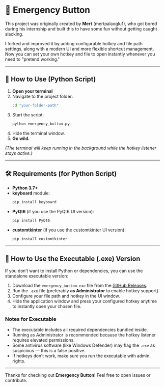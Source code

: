 # 🚨 Emergency Button

This project was originally created by **Mert** (mertpalaoglu1), who got bored during his internship and built this to have some fun without getting caught slacking.

I forked and improved it by adding configurable hotkey and file path settings, along with a modern UI and more flexible shortcut management.  
Now you can set your own hotkey and file to open instantly whenever you need to "pretend working."

---

## 📌 How to Use (Python Script)

1. **Open your terminal**  
2. Navigate to the project folder:  
   ```bash
   cd "your-folder-path"
   ```  
3. Start the script:  
   ```bash
   python emergency_button.py
   ```  
4. Hide the terminal window.  
5. **Go wild.**

*(The terminal will keep running in the background while the hotkey listener stays active.)*

---

## 🛠 Requirements (for Python Script)

- **Python 3.7+**  
- **keyboard** module:  
  ```bash
  pip install keyboard
  ```  
- **PyQt6** (if you use the PyQt6 UI version):  
  ```bash
  pip install PyQt6
  ```  
- **customtkinter** (if you use the customtkinter UI version):  
  ```bash
  pip install customtkinter
  ```

---

## 🚀 How to Use the Executable (.exe) Version

If you don’t want to install Python or dependencies, you can use the standalone executable version:

1. Download the `emergency_button.exe` file from the [GitHub Releases]([https://github.com/your-repo-link/releases](https://github.com/sametgurtuna/emergency_button/releases)).  
2. Run the `.exe` file (preferably **as Administrator** to enable hotkey support).  
3. Configure your file path and hotkey in the UI window.  
4. Hide the application window and press your configured hotkey anytime to instantly open your chosen file.  

### Notes for Executable

- The executable includes all required dependencies bundled inside.  
- Running as Administrator is recommended because the hotkey listener requires elevated permissions.  
- Some antivirus software (like Windows Defender) may flag the `.exe` as suspicious — this is a false positive.  
- If hotkeys don’t work, make sure you run the executable with admin rights.

---

Thanks for checking out **Emergency Button**! Feel free to open issues or contribute.
